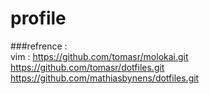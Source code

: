 # profile


###refrence :   
	vim :	https://github.com/tomasr/molokai.git 
	https://github.com/tomasr/dotfiles.git  
	https://github.com/mathiasbynens/dotfiles.git
